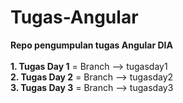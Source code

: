 # Tugas-Angular
**Repo pengumpulan tugas Angular DIA**
<br>
<br>
**1. Tugas Day 1** = Branch --> tugasday1 <br>
**2. Tugas Day 2** = Branch --> tugasday2 <br>
**3. Tugas Day 3** = Branch --> tugasday3 <br>
